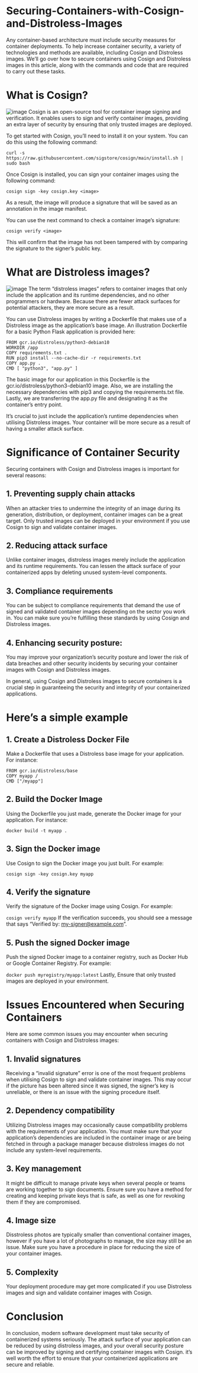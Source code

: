 # Securing-Containers-with-Cosign-and-Distroless-Images
Any container-based architecture must include security measures for container deployments. To help increase container security, a variety of technologies and methods are available, including Cosign and Distroless images.
We’ll go over how to secure containers using Cosign and Distroless images in this article, along with the commands and code that are required to carry out these tasks.
# What is Cosign?
![image](https://user-images.githubusercontent.com/106924407/226722608-0f76d26a-1c33-4cd8-a002-0111e113b342.png)
Cosign is an open-source tool for container image signing and verification. It enables users to sign and verify container images, providing an extra layer of security by ensuring that only trusted images are deployed.

To get started with Cosign, you’ll need to install it on your system. You can do this using the following command:

`curl -s https://raw.githubusercontent.com/sigstore/cosign/main/install.sh | sudo bash`

Once Cosign is installed, you can sign your container images using the following command:

`cosign sign -key cosign.key <image>`

As a result, the image will produce a signature that will be saved as an annotation in the image manifest.

You can use the next command to check a container image’s signature:

`cosign verify <image>`

This will confirm that the image has not been tampered with by comparing the signature to the signer’s public key.

# What are Distroless images?
![image](https://user-images.githubusercontent.com/106924407/226723227-d53ba189-405e-42c6-98cc-88a638eef4d0.png)
The term “distroless images” refers to container images that only include the application and its runtime dependencies, and no other programmers or hardware. Because there are fewer attack surfaces for potential attackers, they are more secure as a result.

You can use Distroless images by writing a Dockerfile that makes use of a Distroless image as the application’s base image. An illustration Dockerfile for a basic Python Flask application is provided here:

```
FROM gcr.io/distroless/python3-debian10   
WORKDIR /app  
COPY requirements.txt .  
RUN pip3 install --no-cache-dir -r requirements.txt  
COPY app.py .  
CMD [ "python3", "app.py" ]
```

The basic image for our application in this Dockerfile is the gcr.io/distroless/python3-debian10 image. Also, we are installing the necessary dependencies with pip3 and copying the requirements.txt file. Lastly, we are transferring the app.py file and designating it as the container’s entry point.

It’s crucial to just include the application’s runtime dependencies when utilising Distroless images. Your container will be more secure as a result of having a smaller attack surface.

# Significance of Container Security
Securing containers with Cosign and Distroless images is important for several reasons:

## 1. Preventing supply chain attacks
When an attacker tries to undermine the integrity of an image during its generation, distribution, or deployment, container images can be a great target. Only trusted images can be deployed in your environment if you use Cosign to sign and validate container images.

## 2. Reducing attack surface
Unlike container images, distroless images merely include the application and its runtime requirements. You can lessen the attack surface of your containerized apps by deleting unused system-level components.

## 3. Compliance requirements
You can be subject to compliance requirements that demand the use of signed and validated container images depending on the sector you work in. You can make sure you’re fulfilling these standards by using Cosign and Distroless images.

## 4. Enhancing security posture:
You may improve your organization’s security posture and lower the risk of data breaches and other security incidents by securing your container images with Cosign and Distroless images.

In general, using Cosign and Distroless images to secure containers is a crucial step in guaranteeing the security and integrity of your containerized applications.

# Here’s a simple example
## 1. Create a Distroless Docker File

Make a Dockerfile that uses a Distroless base image for your application. For instance:
```
FROM gcr.io/distroless/base
COPY myapp /
CMD ["/myapp"]
```

## 2. Build the Docker Image

Using the Dockerfile you just made, generate the Docker image for your application. For instance:

`docker build -t myapp .`
## 3. Sign the Docker image

Use Cosign to sign the Docker image you just built. For example:

`cosign sign -key cosign.key myapp`
## 4. Verify the signature

Verify the signature of the Docker image using Cosign. For example:

`cosign verify myapp`
If the verification succeeds, you should see a message that says “Verified by: my-signer@example.com”.

## 5. Push the signed Docker image

Push the signed Docker image to a container registry, such as Docker Hub or Google Container Registry. For example:

`docker push myregistry/myapp:latest`
Lastly, Ensure that only trusted images are deployed in your environment.

# Issues Encountered when Securing Containers

Here are some common issues you may encounter when securing containers with Cosign and Distroless images:

## 1. Invalid signatures
Receiving a “invalid signature” error is one of the most frequent problems when utilising Cosign to sign and validate container images. This may occur if the picture has been altered since it was signed, the signer’s key is unreliable, or there is an issue with the signing procedure itself.

## 2. Dependency compatibility
Utilizing Distroless images may occasionally cause compatibility problems with the requirements of your application. You must make sure that your application’s dependencies are included in the container image or are being fetched in through a package manager because distroless images do not include any system-level requirements.

## 3. Key management
It might be difficult to manage private keys when several people or teams are working together to sign documents. Ensure sure you have a method for creating and keeping private keys that is safe, as well as one for revoking them if they are compromised.

## 4. Image size
Disstroless photos are typically smaller than conventional container images, however if you have a lot of photographs to manage, the size may still be an issue. Make sure you have a procedure in place for reducing the size of your container images.

## 5. Complexity
Your deployment procedure may get more complicated if you use Distroless images and sign and validate container images with Cosign.

# Conclusion
In conclusion, modern software development must take security of containerized systems seriously. The attack surface of your application can be reduced by using distroless images, and your overall security posture can be improved by signing and certifying container images with Cosign. it’s well worth the effort to ensure that your containerized applications are secure and reliable.

